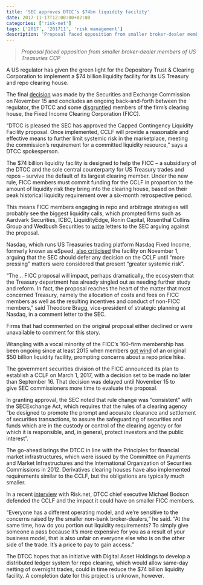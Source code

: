 ```yaml
---
title: 'SEC approves DTCC’s $74bn liquidity facility'
date: 2017-11-17T12:00:00+02:00
categories: ['risk-net']
tags: ['2017', '201711', 'risk management']
description: 'Proposal faced opposition from smaller broker-dealer members of US Treasuries CCP'
---
```


> _Proposal faced opposition from smaller broker-dealer members of US Treasuries CCP_

A US regulator has given the green light for the Depository Trust & Clearing Corporation to implement a $74 billion liquidity facility for its US Treasury and repo clearing house.

The final [decision](https://www.sec.gov/rules/sro/ficc/2017/34-82090.pdf) was made by the Securities and Exchange Commission on November 15 and concludes an ongoing back-and-forth between the regulator, the DTCC and some [disgruntled](https://www.risk.net/derivatives/5292066/dtccs-74-billion-liquidity-charge-riles-members) members of the firm’s clearing house, the Fixed Income Clearing Corporation (FICC).

“DTCC is pleased the SEC has approved the Capped Contingency Liquidity Facility proposal. Once implemented, CCLF will provide a reasonable and effective means to further limit systemic risk in the marketplace, meeting the commission’s requirement for a committed liquidity resource,” says a DTCC spokesperson.

The $74 billion liquidity facility is designed to help the FICC – a subsidiary of the DTCC and the sole central counterparty for US Treasury trades and repos – survive the default of its largest clearing member. Under the new rule, FICC members must commit funding for the CCLF in proportion to the amount of liquidity risk they bring into the clearing house, based on their peak historical liquidity requirement over a six-month retrospective period.

This means FICC members engaging in repo and arbitrage strategies will probably see the biggest liquidity calls, which prompted firms such as Aardvark Securities, ICBC, LiquidityEdge, Ronin Capital, Rosenthal Collins Group and Wedbush Securities to [write](https://www.sec.gov/comments/sr-ficc-2017-002/ficc2017002.htm) letters to the SEC arguing against the proposal.

Nasdaq, which runs US Treasuries trading platform Nasdaq Fixed Income, formerly known as eSpeed, [also criticised](https://www.sec.gov/comments/sr-ficc-2017-002/ficc2017002-2662402-161432.pdf) the facility on November 1, arguing that the SEC should defer any decision on the CCLF until “more pressing” matters were considered that present “greater systemic risk”.

“The… FICC proposal will impact, perhaps dramatically, the ecosystem that the Treasury department has already singled out as needing further study and reform. In fact, the proposal reaches the heart of the matter that most concerned Treasury, namely the allocation of costs and fees on FICC members as well as the resulting incentives and conduct of non-FICC members,” said Theodore Bragg, vice-president of strategic planning at Nasdaq, in a comment letter to the SEC.

Firms that had commented on the original proposal either declined or were unavailable to comment for this story.

Wrangling with a vocal minority of the FICC’s 160-firm membership has been ongoing since at least 2015 when members [got wind](https://www.risk.net/derivatives/2435384/treasury-repos-may-hit-20bp-under-dtcc-liquidity-plan) of an original $50 billion liquidity facility, prompting concerns about a repo price hike.

The government securities division of the FICC announced its plan to establish a CCLF on March 1, 2017, with a decision set to be made no later than September 16. That decision was delayed until November 15 to give SEC commissioners more time to evaluate the proposal.

In granting approval, the SEC noted that rule change was “consistent” with the SECExchange Act, which requires that the rules of a clearing agency “be designed to promote the prompt and accurate clearance and settlement of securities transactions, to assure the safeguarding of securities and funds which are in the custody or control of the clearing agency or for which it is responsible, and, in general, protect investors and the public interest”.

The go-ahead brings the DTCC in line with the Principles for financial market infrastructures, which were issued by the Committee on Payments and Market Infrastructures and the International Organization of Securities Commissions in 2012. Derivatives clearing houses have also implemented requirements similar to the CCLF, but the obligations are typically much smaller.

In a recent [interview](https://www.risk.net/risk-management/5354751/dtccs-bodson-on-blockchain-sdrs-and-repo-clearing) with Risk.net, DTCC chief executive Michael Bodson defended the CCLF and the impact it could have on smaller FICC members.

“Everyone has a different operating model, and we’re sensitive to the concerns raised by the smaller non-bank broker-dealers,” he said. “At the same time, how do you portion out liquidity requirements? To simply give someone a pass because it’s more expensive for you as a result of your business model, that is also unfair on everyone else who is on the other side of the trade. It’s a price to pay to gain access.”

The DTCC hopes that an initiative with Digital Asset Holdings to develop a distributed ledger system for repo clearing, which would allow same-day netting of overnight trades, could in time reduce the $74 billion liquidity facility. A completion date for this project is unknown, however.

